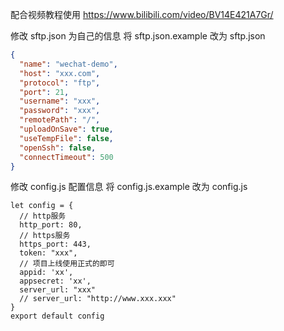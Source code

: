 配合视频教程使用
https://www.bilibili.com/video/BV14E421A7Gr/

修改 sftp.json 为自己的信息
将 sftp.json.example 改为 sftp.json

```sftp.json
{
  "name": "wechat-demo",
  "host": "xxx.com",
  "protocol": "ftp",
  "port": 21,
  "username": "xxx",
  "password": "xxx",
  "remotePath": "/",
  "uploadOnSave": true,
  "useTempFile": false,
  "openSsh": false,
  "connectTimeout": 500
}


```

修改 config.js 配置信息
将 config.js.example 改为 config.js

```
let config = {
  // http服务
  http_port: 80,
  // https服务
  https_port: 443,
  token: "xxx",
  // 项目上线使用正式的即可
  appid: 'xx',
  appsecret: 'xx',
  server_url: "xxx"
  // server_url: "http://www.xxx.xxx"
}
export default config
```
